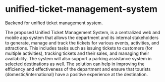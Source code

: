 # unified-ticket-management-system
Backend for  unified ticket management system. 


The proposed Unified Ticket Management System, is a centralized web and mobile app system that allows the department and its 
internal stakeholders to generate, manage and track the tickets for various events, activities, and attractions. This includes 
tasks such as issuing tickets to customers (for multiple activities), tracking tickets and their sales, and managing their availability. 
The system will also support a parking assistance system in selected destinations as well. The solution can help in improving the efficiency 
and effectiveness of the department 
and ensure that tourists (domestic/international) have a positive experience at the destination.
